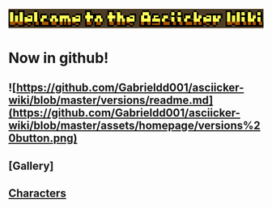 ![Welcome to the Asciicker Wiki](https://github.com/Gabrieldd001/asciicker-wiki/blob/master/assets/homepage/Wiki%20buttons.png)
# Now in github!

## ![https://github.com/Gabrieldd001/asciicker-wiki/blob/master/versions/readme.md](https://github.com/Gabrieldd001/asciicker-wiki/blob/master/assets/homepage/versions%20button.png)
## [Gallery]
## [Characters]()
